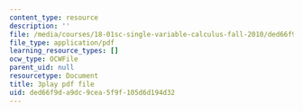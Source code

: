 ```yaml
---
content_type: resource
description: ''
file: /media/courses/18-01sc-single-variable-calculus-fall-2010/ded66f9da9dc9cea5f9f105d6d194d32_W7sNkRpcydk.pdf
file_type: application/pdf
learning_resource_types: []
ocw_type: OCWFile
parent_uid: null
resourcetype: Document
title: 3play pdf file
uid: ded66f9d-a9dc-9cea-5f9f-105d6d194d32
---
```

